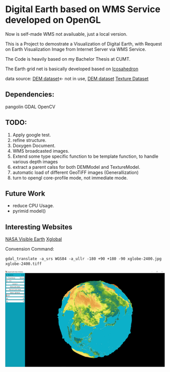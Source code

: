 # Digital Earth based on WMS Service developed on OpenGL

Now is self-made WMS not availuable, just a local version.

This is a Project to demostrate a Visualization of Digital Earth, with Request on Earth Visualization Image from Internet Server via WMS Service.

The Code is heavily based on my Bachelor Thesis at CUMT.

The Earth grid net is basically developed based on [Icosahedron](https://en.wikipedia.org/wiki/Icosahedron)

data source:
[DEM dataset](https://asterweb.jpl.nasa.gov/gdem.asp)<- not in use, 
[DEM dataset](https://www.eea.europa.eu/data-and-maps/data/world-digital-elevation-model-etopo5)
[Texture Dataset](https://visibleearth.nasa.gov/)

## Dependencies:

pangolin
GDAL
OpenCV

## TODO: 

1. Apply google test. 
2. refine structure.
3. Doxygen Document.
4. WMS broadcasted images.
5. Extend some type specific function to be template function, to handle various depth images
6. extract a parent calss for both DEMModel and TextureModel.
7. automatic load of different GeoTiFF images (Generallization)
8. turn to opengl core-profile mode, not immediate mode. 

## Future Work
* reduce CPU Usage.
* pyrimid model()

## Interesting Websites
[NASA Visible Earth](https://visibleearth.nasa.gov)
[Xglobal](http://www.radcyberzine.com/xglobe/index.html#maps)

Convension Command:
```
gdal_translate -a_srs WGS84 -a_ullr -180 +90 +180 -90 xglobe-2400.jpg xglobe-2400.tiff
```

![Rendering Image](others/SnippingCapture.PNG?raw=true "Renderings")
